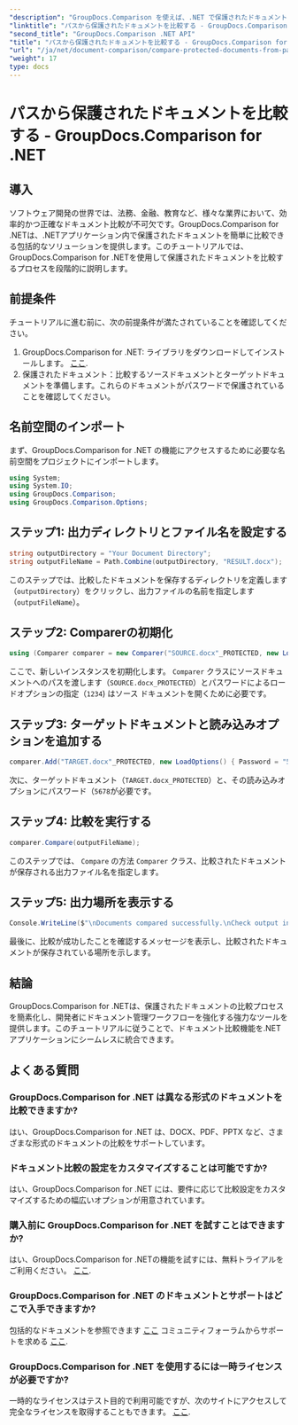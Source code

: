```yaml
---
"description": "GroupDocs.Comparison を使えば、.NET で保護されたドキュメントを簡単に比較し、シームレスな統合を実現できます。ドキュメント管理ワークフローを強化します。"
"linktitle": "パスから保護されたドキュメントを比較する - GroupDocs.Comparison for .NET"
"second_title": "GroupDocs.Comparison .NET API"
"title": "パスから保護されたドキュメントを比較する - GroupDocs.Comparison for .NET"
"url": "/ja/net/document-comparison/compare-protected-documents-from-path/"
"weight": 17
type: docs
---
```

# パスから保護されたドキュメントを比較する - GroupDocs.Comparison for .NET

## 導入
ソフトウェア開発の世界では、法務、金融、教育など、様々な業界において、効率的かつ正確なドキュメント比較が不可欠です。GroupDocs.Comparison for .NETは、.NETアプリケーション内で保護されたドキュメントを簡単に比較できる包括的なソリューションを提供します。このチュートリアルでは、GroupDocs.Comparison for .NETを使用して保護されたドキュメントを比較するプロセスを段階的に説明します。
## 前提条件
チュートリアルに進む前に、次の前提条件が満たされていることを確認してください。
1. GroupDocs.Comparison for .NET: ライブラリをダウンロードしてインストールします。 [ここ](https://releases。groupdocs.com/comparison/net/).
2. 保護されたドキュメント：比較するソースドキュメントとターゲットドキュメントを準備します。これらのドキュメントがパスワードで保護されていることを確認してください。

## 名前空間のインポート
まず、GroupDocs.Comparison for .NET の機能にアクセスするために必要な名前空間をプロジェクトにインポートします。
```csharp
using System;
using System.IO;
using GroupDocs.Comparison;
using GroupDocs.Comparison.Options;
```

## ステップ1: 出力ディレクトリとファイル名を設定する
```csharp
string outputDirectory = "Your Document Directory";
string outputFileName = Path.Combine(outputDirectory, "RESULT.docx");
```
このステップでは、比較したドキュメントを保存するディレクトリを定義します（`outputDirectory`）をクリックし、出力ファイルの名前を指定します（`outputFileName`）。
## ステップ2: Comparerの初期化
```csharp
using (Comparer comparer = new Comparer("SOURCE.docx"_PROTECTED, new LoadOptions(){ Password = "1234" }))
```
ここで、新しいインスタンスを初期化します。 `Comparer` クラスにソースドキュメントへのパスを渡します（`SOURCE.docx_PROTECTED`）とパスワードによるロードオプションの指定（`1234`) はソース ドキュメントを開くために必要です。
## ステップ3: ターゲットドキュメントと読み込みオプションを追加する
```csharp
comparer.Add("TARGET.docx"_PROTECTED, new LoadOptions() { Password = "5678" });
```
次に、ターゲットドキュメント（`TARGET.docx_PROTECTED`）と、その読み込みオプションにパスワード（`5678`が必要です。
## ステップ4: 比較を実行する
```csharp
comparer.Compare(outputFileName);
```
このステップでは、 `Compare` の方法 `Comparer` クラス、比較されたドキュメントが保存される出力ファイル名を指定します。
## ステップ5: 出力場所を表示する
```csharp
Console.WriteLine($"\nDocuments compared successfully.\nCheck output in {Directory.GetCurrentDirectory()}.");
```
最後に、比較が成功したことを確認するメッセージを表示し、比較されたドキュメントが保存されている場所を示します。

## 結論
GroupDocs.Comparison for .NETは、保護されたドキュメントの比較プロセスを簡素化し、開発者にドキュメント管理ワークフローを強化する強力なツールを提供します。このチュートリアルに従うことで、ドキュメント比較機能を.NETアプリケーションにシームレスに統合できます。
## よくある質問
### GroupDocs.Comparison for .NET は異なる形式のドキュメントを比較できますか?
はい、GroupDocs.Comparison for .NET は、DOCX、PDF、PPTX など、さまざまな形式のドキュメントの比較をサポートしています。
### ドキュメント比較の設定をカスタマイズすることは可能ですか?
はい、GroupDocs.Comparison for .NET には、要件に応じて比較設定をカスタマイズするための幅広いオプションが用意されています。
### 購入前に GroupDocs.Comparison for .NET を試すことはできますか?
はい、GroupDocs.Comparison for .NETの機能を試すには、無料トライアルをご利用ください。 [ここ](https://releases。groupdocs.com/).
### GroupDocs.Comparison for .NET のドキュメントとサポートはどこで入手できますか?
包括的なドキュメントを参照できます [ここ](https://tutorials.groupdocs.com/comparison/net/) コミュニティフォーラムからサポートを求める [ここ](https://forum。groupdocs.com/c/comparison/12).
### GroupDocs.Comparison for .NET を使用するには一時ライセンスが必要ですか?
一時的なライセンスはテスト目的で利用可能ですが、次のサイトにアクセスして完全なライセンスを取得することもできます。 [ここ](https://purchase。groupdocs.com/buy).